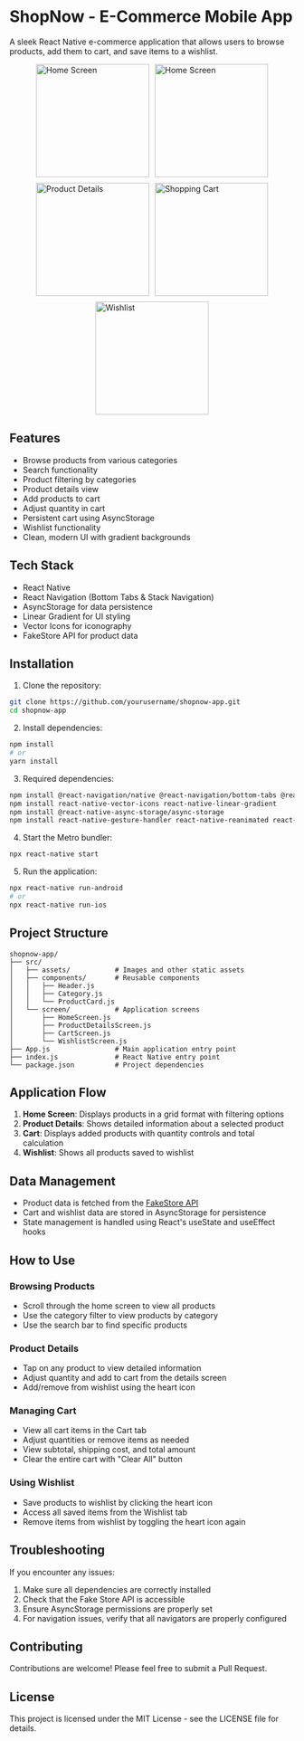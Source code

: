 # ShopNow - E-Commerce Mobile App

A sleek React Native e-commerce application that allows users to browse products, add them to cart, and save items to a wishlist.

<div style="display: flex; flex-direction: row; flex-wrap: wrap; gap: 10px; justify-content: center;">
  <img src="src/assets/Screenshot1.png" width="200" alt="Home Screen" />
  <img src="src/assets/Screensho2.png" width="200" alt="Home Screen" />
  <img src="src/assets/Screenshot3.png" width="200" alt="Product Details" />
  <img src="src/assets/Screenshot4.png" width="200" alt="Shopping Cart" />
  <img src="src/assets/Screenshot5.png" width="200" alt="Wishlist" />
</div>

## Features

- Browse products from various categories
- Search functionality
- Product filtering by categories
- Product details view
- Add products to cart
- Adjust quantity in cart
- Persistent cart using AsyncStorage
- Wishlist functionality
- Clean, modern UI with gradient backgrounds

## Tech Stack

- React Native
- React Navigation (Bottom Tabs & Stack Navigation)
- AsyncStorage for data persistence
- Linear Gradient for UI styling
- Vector Icons for iconography
- FakeStore API for product data

## Installation

1. Clone the repository:

```bash
git clone https://github.com/yourusername/shopnow-app.git
cd shopnow-app
```

2. Install dependencies:

```bash
npm install
# or
yarn install
```

3. Required dependencies:

```bash
npm install @react-navigation/native @react-navigation/bottom-tabs @react-navigation/stack
npm install react-native-vector-icons react-native-linear-gradient
npm install @react-native-async-storage/async-storage
npm install react-native-gesture-handler react-native-reanimated react-native-screens
```

4. Start the Metro bundler:

```bash
npx react-native start
```

5. Run the application:

```bash
npx react-native run-android
# or
npx react-native run-ios
```

## Project Structure

```
shopnow-app/
├── src/
│   ├── assets/           # Images and other static assets
│   ├── components/       # Reusable components
│   │   ├── Header.js
│   │   ├── Category.js
│   │   └── ProductCard.js
│   └── screen/           # Application screens
│       ├── HomeScreen.js
│       ├── ProductDetailsScreen.js
│       ├── CartScreen.js
│       └── WishlistScreen.js
├── App.js                # Main application entry point
├── index.js              # React Native entry point
└── package.json          # Project dependencies
```

## Application Flow

1. **Home Screen**: Displays products in a grid format with filtering options
2. **Product Details**: Shows detailed information about a selected product
3. **Cart**: Displays added products with quantity controls and total calculation
4. **Wishlist**: Shows all products saved to wishlist

## Data Management

- Product data is fetched from the [FakeStore API](https://fakestoreapi.com/)
- Cart and wishlist data are stored in AsyncStorage for persistence
- State management is handled using React's useState and useEffect hooks

## How to Use

### Browsing Products

- Scroll through the home screen to view all products
- Use the category filter to view products by category
- Use the search bar to find specific products

### Product Details

- Tap on any product to view detailed information
- Adjust quantity and add to cart from the details screen
- Add/remove from wishlist using the heart icon

### Managing Cart

- View all cart items in the Cart tab
- Adjust quantities or remove items as needed
- View subtotal, shipping cost, and total amount
- Clear the entire cart with "Clear All" button

### Using Wishlist

- Save products to wishlist by clicking the heart icon
- Access all saved items from the Wishlist tab
- Remove items from wishlist by toggling the heart icon again

## Troubleshooting

If you encounter any issues:

1. Make sure all dependencies are correctly installed
2. Check that the Fake Store API is accessible
3. Ensure AsyncStorage permissions are properly set
4. For navigation issues, verify that all navigators are properly configured

## Contributing

Contributions are welcome! Please feel free to submit a Pull Request.

## License

This project is licensed under the MIT License - see the LICENSE file for details.
